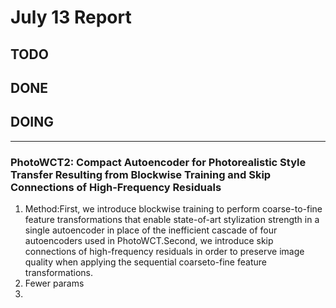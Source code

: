 # July 13 Report

## TODO

## DONE

## DOING


----------------------------
### PhotoWCT2: Compact Autoencoder for Photorealistic Style Transfer Resulting from Blockwise Training and Skip Connections of High-Frequency Residuals
1. Method:First, we introduce blockwise training to perform coarse-to-fine feature transformations that enable state-of-art stylization strength in a single autoencoder in place of the inefficient cascade of four autoencoders used in PhotoWCT.Second, we introduce skip connections of high-frequency residuals in order to preserve image quality when applying the sequential coarseto-fine feature transformations. 
2. Fewer params
3. 
